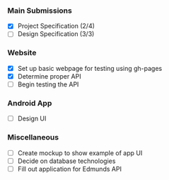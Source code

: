### Main Submissions
- [x] Project Specification (2/4)
- [ ] Design Specification (3/3)

### Website
- [x] Set up basic webpage for testing using gh-pages
- [x] Determine proper API
- [ ] Begin testing the API

### Android App
- [ ] Design UI

### Miscellaneous
- [ ] Create mockup to show example of app UI
- [ ] Decide on database technologies
- [ ] Fill out application for Edmunds API
